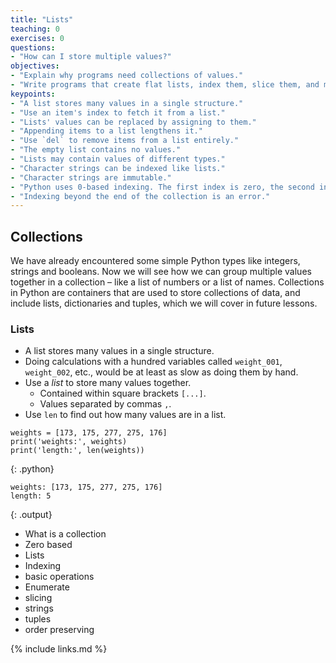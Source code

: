 ```yaml
---
title: "Lists"
teaching: 0
exercises: 0
questions:
- "How can I store multiple values?"
objectives:
- "Explain why programs need collections of values."
- "Write programs that create flat lists, index them, slice them, and modify them through assignment and method calls."
keypoints:
- "A list stores many values in a single structure."
- "Use an item's index to fetch it from a list."
- "Lists' values can be replaced by assigning to them."
- "Appending items to a list lengthens it."
- "Use `del` to remove items from a list entirely."
- "The empty list contains no values."
- "Lists may contain values of different types."
- "Character strings can be indexed like lists."
- "Character strings are immutable."
- "Python uses 0-based indexing. The first index is zero, the second index is one, and so forth"
- "Indexing beyond the end of the collection is an error."
---
```

## Collections

We have already encountered some simple Python types like integers, strings and booleans. Now we will see how we can group multiple values together in a collection – like a list of numbers or a list of names. Collections in Python are containers that are used to store collections of data, and include lists, dictionaries and tuples, which we will cover in future lessons. 

### Lists

*   A list stores many values in a single structure.
*   Doing calculations with a hundred variables called `weight_001`, `weight_002`, etc.,
    would be at least as slow as doing them by hand.
*   Use a *list* to store many values together.
    *   Contained within square brackets `[...]`.
    *   Values separated by commas `,`.
*   Use `len` to find out how many values are in a list.
~~~
weights = [173, 175, 277, 275, 176]
print('weights:', weights)
print('length:', len(weights))
~~~
{: .python}
~~~
weights: [173, 175, 277, 275, 176]
length: 5
~~~
{: .output}



- What is a collection
- Zero based
- Lists
- Indexing
- basic operations
- Enumerate
- slicing
- strings
- tuples
- order preserving


{% include links.md %}

